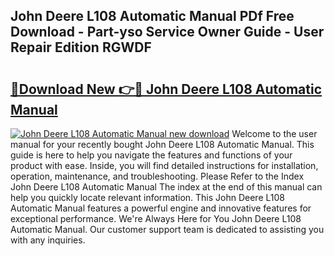 ## John Deere L108 Automatic Manual PDf Free Download - Part-yso Service Owner Guide - User Repair Edition RGWDF

# <h2><a href="http://bc89726.oget.top/?id=John+Deere+L108+Automatic+Manual">🔗Download New 👉🔴 John Deere L108 Automatic Manual</a></h2>

[![John Deere L108 Automatic Manual new download](https://i.imgur.com/5g1atiW.png)](http://bc89726.oget.top/?id=John+Deere+L108+Automatic+Manual)
Welcome to the user manual for your recently bought John Deere L108 Automatic Manual. This guide is here to help you navigate the features and functions of your product with ease. Inside, you will find detailed instructions for installation, operation, maintenance, and troubleshooting. Please Refer to the Index John Deere L108 Automatic Manual The index at the end of this manual can help you quickly locate relevant information. This John Deere L108 Automatic Manual features a powerful engine and innovative features for exceptional performance. We're Always Here for You John Deere L108 Automatic Manual. Our customer support team is dedicated to assisting you with any inquiries.
